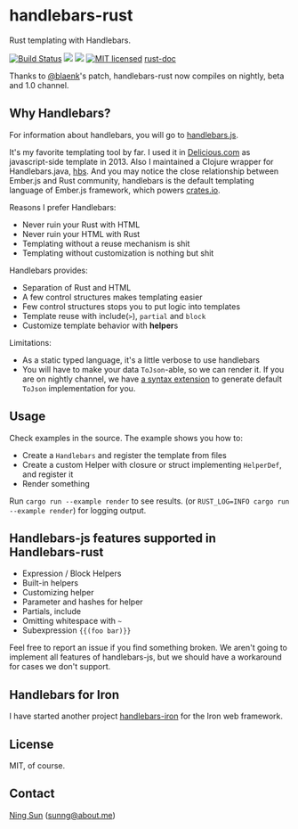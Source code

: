 handlebars-rust
===============

Rust templating with Handlebars.

[![Build Status](https://travis-ci.org/sunng87/handlebars-rust.svg?branch=master)](https://travis-ci.org/sunng87/handlebars-rust)
[![](http://meritbadge.herokuapp.com/handlebars)](https://crates.io/crates/handlebars)
[![](https://img.shields.io/crates/d/handlebars.svg)](https://crates.io/crates/handlebars)
[![MIT licensed](https://img.shields.io/badge/license-MIT-blue.svg)](./LICENSE)
[rust-doc](http://sunng87.github.io/handlebars-rust/handlebars/index.html)

Thanks to [@blaenk](https://github.com/blaenk)'s patch,
handlebars-rust now compiles on nightly, beta and 1.0 channel.

## Why Handlebars?

For information about handlebars, you will go to [handlebars.js](http://handlebarsjs.com).

It's my favorite templating tool by far. I used it in
[Delicious.com](https://delicious.com) as javascript-side template in
2013. Also I maintained a Clojure wrapper for Handlebars.java,
[hbs](http://github.com/sunng87/hbs). And you may notice the
close relationship between Ember.js and Rust community, handlebars is
the default templating language of Ember.js framework, which powers
[crates.io](http://crates.io).

Reasons I prefer Handlebars:

* Never ruin your Rust with HTML
* Never ruin your HTML with Rust
* Templating without a reuse mechanism is shit
* Templating without customization is nothing but shit

Handlebars provides:

* Separation of Rust and HTML
* A few control structures makes templating easier
* Few control structures stops you to put logic into templates
* Template reuse with include(`>`), `partial` and `block`
* Customize template behavior with **helper**s

Limitations:

* As a static typed language, it's a little verbose to use handlebars
* You will have to make your data `ToJson`-able, so we can render
it. If you are on nightly channel, we have [a syntax extension](https://github.com/sunng87/tojson_macros) to generate default `ToJson` implementation for you.

## Usage

Check examples in the source. The example shows you how to:

* Create a `Handlebars` and register the template from files
* Create a custom Helper with closure or struct implementing `HelperDef`, and register it
* Render something

Run `cargo run --example render` to see results.
(or `RUST_LOG=INFO cargo run --example render`) for logging output.

## Handlebars-js features supported in Handlebars-rust

* Expression / Block Helpers
* Built-in helpers
* Customizing helper
* Parameter and hashes for helper
* Partials, include
* Omitting whitespace with `~`
* Subexpression `{{(foo bar)}}`

Feel free to report an issue if you find something broken. We aren't
going to implement all features of handlebars-js, but we should have a
workaround for cases we don't support.

## Handlebars for Iron

I have started another project
[handlebars-iron](https://github.com/sunng87/handlebars-iron) for
the Iron web framework.

## License

MIT, of course.

## Contact

[Ning Sun](https://github.com/sunng87) (sunng@about.me)
